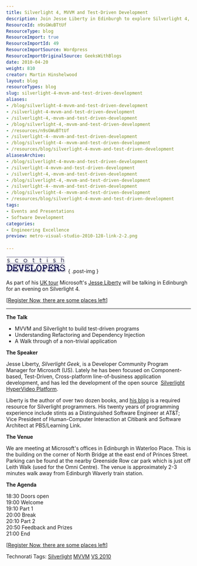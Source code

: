 ```yaml
---
title: Silverlight 4, MVVM and Test-Driven Development
description: Join Jesse Liberty in Edinburgh to explore Silverlight 4, MVVM, and test-driven development. Enhance your coding skills and register now!
ResourceId: n9sGWuBTtUf
ResourceType: blog
ResourceImport: true
ResourceImportId: 49
ResourceImportSource: Wordpress
ResourceImportOriginalSource: GeeksWithBlogs
date: 2010-04-20
weight: 810
creator: Martin Hinshelwood
layout: blog
resourceTypes: blog
slug: silverlight-4-mvvm-and-test-driven-development
aliases:
- /blog/silverlight-4-mvvm-and-test-driven-development
- /silverlight-4-mvvm-and-test-driven-development
- /silverlight-4,-mvvm-and-test-driven-development
- /blog/silverlight-4,-mvvm-and-test-driven-development
- /resources/n9sGWuBTtUf
- /silverlight-4--mvvm-and-test-driven-development
- /blog/silverlight-4--mvvm-and-test-driven-development
- /resources/blog/silverlight-4-mvvm-and-test-driven-development
aliasesArchive:
- /blog/silverlight-4-mvvm-and-test-driven-development
- /silverlight-4-mvvm-and-test-driven-development
- /silverlight-4,-mvvm-and-test-driven-development
- /blog/silverlight-4,-mvvm-and-test-driven-development
- /silverlight-4--mvvm-and-test-driven-development
- /blog/silverlight-4--mvvm-and-test-driven-development
- /resources/blog/silverlight-4-mvvm-and-test-driven-development
tags:
- Events and Presentations
- Software Development
categories:
- Engineering Excellence
preview: metro-visual-studio-2010-128-link-2-2.png

---
```

![622512953[1]](images/68e63ada9c60_D045-6225129531_-1-1.jpg)
{ .post-img }

As part of his [UK tour](http://blogs.silverlight.net/blogs/jesseliberty/archive/2010/02/15/the-united-kingdom-amp-the-republic-of-ireland.aspx) Microsoft's [Jesse Liberty](http://blogs.silverlight.net/blogs/jesseliberty/) will be talking in Edinburgh for an evening on Silverlight 4.

\[[Register Now, there are some places left](http://jesse-liberty-edinburgh.eventbrite.com/)\]

---

**The Talk**

- MVVM and Silverlight to build test-driven programs
- Understanding Refactoring and Dependency Injection
- A Walk through of a non-trivial application

**The Speaker**

Jesse Liberty, _Silverlight Geek_, is a Developer Community Program Manager for Microsoft (US). Lately he has been focused on Component-based, Test-Driven, Cross-platform line-of-business application development, and has led the development of the open source  [Silverlight HyperVideo Platform](https://email.unum.com/exchweb/bin/redir.asp?URL=http://slhvp.com/).

Liberty is the author of over two dozen books, and [his blog](https://email.unum.com/exchweb/bin/redir.asp?URL=http://silverlightgeek.me/) is a required resource for Silverlight programmers. His twenty years of programming experience include stints as a Distinguished Software Engineer at AT&T; Vice President of Human-Computer Interaction at Citibank and Software Architect at PBS/Learning Link.

**The Venue**

We are meeting at Microsoft's offices in Edinburgh in Waterloo Place. This is the building on the corner of North Bridge at the east end of Princes Street. Parking can be found at the nearby Greenside Row car park which is just off Leith Walk (used for the Omni Centre). The venue is approximately 2-3 minutes walk away from Edinburgh Waverly train station.

**The Agenda**

18:30 Doors open  
19:00 Welcome  
19:10 Part 1  
20:00 Break  
20:10 Part 2  
20:50 Feedback and Prizes  
21:00 End

\[[Register Now, there are some places left](http://jesse-liberty-edinburgh.eventbrite.com/)\]

Technorati Tags: [Silverlight](http://technorati.com/tags/Silverlight) [MVVM](http://technorati.com/tags/MVVM) [VS 2010](http://technorati.com/tags/VS+2010)
